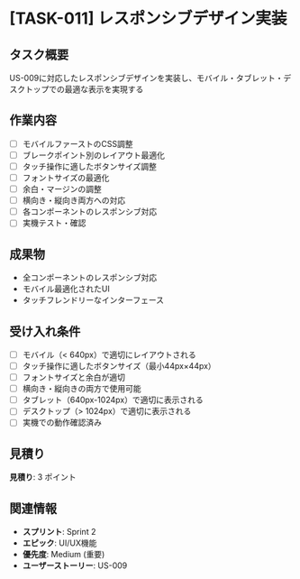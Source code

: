 # [TASK-011] レスポンシブデザイン実装

## タスク概要
US-009に対応したレスポンシブデザインを実装し、モバイル・タブレット・デスクトップでの最適な表示を実現する

## 作業内容
- [ ] モバイルファーストのCSS調整
- [ ] ブレークポイント別のレイアウト最適化
- [ ] タッチ操作に適したボタンサイズ調整
- [ ] フォントサイズの最適化
- [ ] 余白・マージンの調整
- [ ] 横向き・縦向き両方への対応
- [ ] 各コンポーネントのレスポンシブ対応
- [ ] 実機テスト・確認

## 成果物
- 全コンポーネントのレスポンシブ対応
- モバイル最適化されたUI
- タッチフレンドリーなインターフェース

## 受け入れ条件
- [ ] モバイル（< 640px）で適切にレイアウトされる
- [ ] タッチ操作に適したボタンサイズ（最小44px×44px）
- [ ] フォントサイズと余白が適切
- [ ] 横向き・縦向きの両方で使用可能
- [ ] タブレット（640px-1024px）で適切に表示される
- [ ] デスクトップ（> 1024px）で適切に表示される
- [ ] 実機での動作確認済み

## 見積り
**見積り**: 3 ポイント

## 関連情報
- **スプリント**: Sprint 2
- **エピック**: UI/UX機能
- **優先度**: Medium (重要)
- **ユーザーストーリー**: US-009
